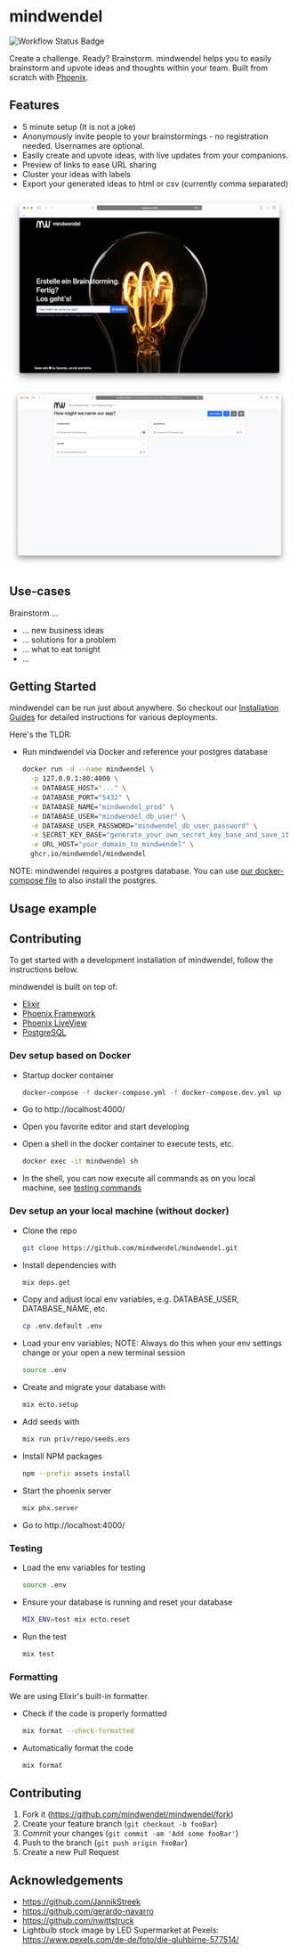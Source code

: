 # mindwendel

![Workflow Status Badge](https://github.com/mindwendel/mindwendel/workflows/ci_cd/badge.svg)

Create a challenge. Ready? Brainstorm. mindwendel helps you to easily brainstorm and upvote ideas and thoughts within your team. Built from scratch with [Phoenix](https://www.phoenixframework.org).

## Features

- 5 minute setup (It is not a joke)
- Anonymously invite people to your brainstormings - no registration needed. Usernames are optional.
- Easily create and upvote ideas, with live updates from your companions.
- Preview of links to ease URL sharing
- Cluster your ideas with labels
- Export your generated ideas to html or csv (currently comma separated)

![](docs/screenshot.png)
![](docs/screenshot2.png)

## Use-cases

Brainstorm ...

- ... new business ideas
- ... solutions for a problem
- ... what to eat tonight
- ...

## Getting Started

mindwendel can be run just about anywhere. So checkout our [Installation Guides](./docs/installing_mindwendel.md) for detailed instructions for various deployments.

Here's the TLDR:

- Run mindwendel via Docker and reference your postgres database

  ```sh
  docker run -d --name mindwendel \
    -p 127.0.0.1:80:4000 \
    -e DATABASE_HOST="..." \
    -e DATABASE_PORT="5432" \
    -e DATABASE_NAME="mindwendel_prod" \
    -e DATABASE_USER="mindwendel_db_user" \
    -e DATABASE_USER_PASSWORD="mindwendel_db_user_password" \
    -e SECRET_KEY_BASE="generate_your_own_secret_key_base_and_save_it" \
    -e URL_HOST="your_domain_to_mindwendel" \
    ghcr.io/mindwendel/mindwendel
  ```

NOTE: mindwendel requires a postgres database. You can use [our docker-compose file](./docs/installing_mindwendel.md#running_on_docker_compose) to also install the postgres.

## Usage example

## Contributing

To get started with a development installation of mindwendel, follow the instructions below.

mindwendel is built on top of:

- [Elixir](https://elixir-lang.org/install.html)
- [Phoenix Framework](https://hexdocs.pm/phoenix/installation.html#phoenix)
- [Phoenix LiveView](https://github.com/phoenixframework/phoenix_live_view)
- [PostgreSQL](https://www.postgresql.org)

### Dev setup based on Docker

- Startup docker container
  ```sh
  docker-compose -f docker-compose.yml -f docker-compose.dev.yml up
  ```
- Go to http://localhost:4000/

- Open you favorite editor and start developing

- Open a shell in the docker container to execute tests, etc.

  ```sh
  docker exec -it mindwendel sh
  ```

- In the shell, you can now execute all commands as on you local machine, see [testing commands](#testing)

### Dev setup an your local machine (without docker)

- Clone the repo
  ```sh
  git clone https://github.com/mindwendel/mindwendel.git
  ```
- Install dependencies with
  ```sh
  mix deps.get
  ```
- Copy and adjust local env variables, e.g. DATABASE_USER, DATABASE_NAME, etc.
  ```sh
  cp .env.default .env
  ```
- Load your env variables; NOTE: Always do this when your env settings change or your open a new terminal session
  ```sh
  source .env
  ```
- Create and migrate your database with
  ```sh
  mix ecto.setup
  ```
- Add seeds with
  ```sh
  mix run priv/repo/seeds.exs
  ```
- Install NPM packages
  ```sh
  npm --prefix assets install
  ```
- Start the phoenix server
  ```sh
  mix phx.server
  ```
- Go to http://localhost:4000/

### Testing

- Load the env variables for testing
  ```sh
  source .env
  ```
- Ensure your database is running and reset your database
  ```sh
  MIX_ENV=test mix ecto.reset
  ```
- Run the test
  ```sh
  mix test
  ```

### Formatting

We are using Elixir's built-in formatter.

- Check if the code is properly formatted
  ```sh
  mix format --check-formatted
  ```
- Automatically format the code
  ```sh
  mix format
  ```

## Contributing

1. Fork it (<https://github.com/mindwendel/mindwendel/fork>)
2. Create your feature branch (`git checkout -b fooBar`)
3. Commit your changes (`git commit -am 'Add some fooBar'`)
4. Push to the branch (`git push origin fooBar`)
5. Create a new Pull Request

## Acknowledgements

- https://github.com/JannikStreek
- https://github.com/gerardo-navarro
- https://github.com/nwittstruck
- Lightbulb stock image by LED Supermarket at Pexels: https://www.pexels.com/de-de/foto/die-gluhbirne-577514/
